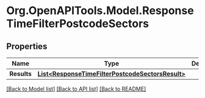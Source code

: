 # Org.OpenAPITools.Model.ResponseTimeFilterPostcodeSectors
## Properties

Name | Type | Description | Notes
------------ | ------------- | ------------- | -------------
**Results** | [**List&lt;ResponseTimeFilterPostcodeSectorsResult&gt;**](ResponseTimeFilterPostcodeSectorsResult.md) |  | 

[[Back to Model list]](../README.md#documentation-for-models) [[Back to API list]](../README.md#documentation-for-api-endpoints) [[Back to README]](../README.md)

